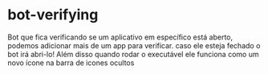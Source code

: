 ﻿# bot-verifying
Bot que fica verificando se um aplicativo em específico está aberto, podemos adicionar mais de um app para verificar. caso ele esteja fechado o bot irá abri-lo!
Além disso quando rodar o executável ele funciona como um novo ícone na barra de icones ocultos
